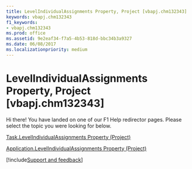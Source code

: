 ```yaml
---
title: LevelIndividualAssignments Property, Project [vbapj.chm132343]
keywords: vbapj.chm132343
f1_keywords:
- vbapj.chm132343
ms.prod: office
ms.assetid: 9e2eaf34-f7a5-4b53-818d-bbc34b3a9327
ms.date: 06/08/2017
ms.localizationpriority: medium
---
```



# LevelIndividualAssignments Property, Project [vbapj.chm132343]

Hi there! You have landed on one of our F1 Help redirector pages. Please select the topic you were looking for below.

[Task.LevelIndividualAssignments Property (Project)](https://msdn.microsoft.com/library/79db0de9-485a-148e-b3ae-ba460ac29ca6%28Office.15%29.aspx)

[Application.LevelIndividualAssignments Property (Project)](https://msdn.microsoft.com/library/7ce1ac1a-3dd5-be72-f410-7ff173b1c280%28Office.15%29.aspx)

[!include[Support and feedback](~/includes/feedback-boilerplate.md)]